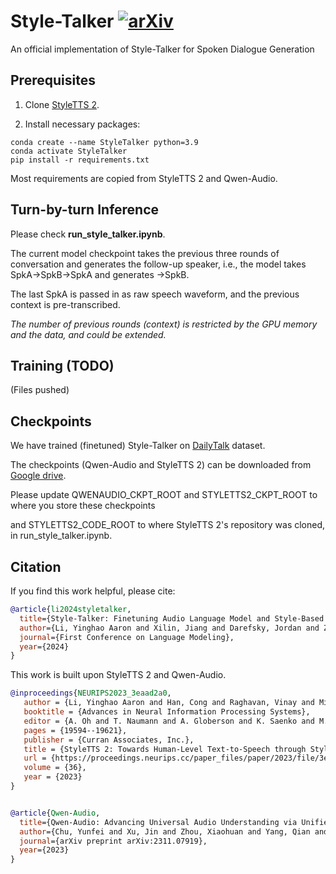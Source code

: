 # Style-Talker [![arXiv](https://img.shields.io/badge/arXiv-2408.11849-<COLOR>.svg)](https://arxiv.org/abs/2408.11849)
An official implementation of Style-Talker for Spoken Dialogue Generation

## Prerequisites

1. Clone [StyleTTS 2](https://github.com/yl4579/StyleTTS2).

2. Install necessary packages:

```
conda create --name StyleTalker python=3.9
conda activate StyleTalker
pip install -r requirements.txt
```

Most requirements are copied from StyleTTS 2 and Qwen-Audio.

## Turn-by-turn Inference 

Please check **run_style_talker.ipynb**.

The current model checkpoint takes the previous three rounds of conversation and generates the follow-up speaker, i.e., the model takes SpkA->SpkB->SpkA and generates ->SpkB.

The last SpkA is passed in as raw speech waveform, and the previous context is pre-transcribed.

*The number of previous rounds (context) is restricted by the GPU memory and the data, and could be extended.*

## Training (TODO)

(Files pushed)

## Checkpoints

We have trained (finetuned) Style-Talker on [DailyTalk](https://arxiv.org/abs/2207.01063) dataset.

The checkpoints (Qwen-Audio and StyleTTS 2) can be downloaded from [Google drive](https://drive.google.com/drive/folders/1SBYqzyPdYhdw2YnEBsVtQzBnNRAYHkML?usp=sharing).

Please update QWENAUDIO_CKPT_ROOT and STYLETTS2_CKPT_ROOT to where you store these checkpoints 

and STYLETTS2_CODE_ROOT to where StyleTTS 2's repository was cloned, in run_style_talker.ipynb.


## Citation

If you find this work helpful, please cite:

```bibtex
@article{li2024styletalker,
  title={Style-Talker: Finetuning Audio Language Model and Style-Based Text-to-Speech Model for Fast Spoken Dialogue Generation},
  author={Li, Yinghao Aaron and Xilin, Jiang and Darefsky, Jordan and Zhu, Ge and Mesgarani, Nima},
  journal={First Conference on Language Modeling},
  year={2024}
}
```

This work is built upon StyleTTS 2 and Qwen-Audio.

```bibtex
@inproceedings{NEURIPS2023_3eaad2a0,
   author = {Li, Yinghao Aaron and Han, Cong and Raghavan, Vinay and Mischler, Gavin and Mesgarani, Nima},
   booktitle = {Advances in Neural Information Processing Systems},
   editor = {A. Oh and T. Naumann and A. Globerson and K. Saenko and M. Hardt and S. Levine},
   pages = {19594--19621},
   publisher = {Curran Associates, Inc.},
   title = {StyleTTS 2: Towards Human-Level Text-to-Speech through Style Diffusion and Adversarial Training with Large Speech Language Models},
   url = {https://proceedings.neurips.cc/paper_files/paper/2023/file/3eaad2a0b62b5ed7a2e66c2188bb1449-Paper-Conference.pdf},
   volume = {36},
   year = {2023}
}


@article{Qwen-Audio,
  title={Qwen-Audio: Advancing Universal Audio Understanding via Unified Large-Scale Audio-Language Models},
  author={Chu, Yunfei and Xu, Jin and Zhou, Xiaohuan and Yang, Qian and Zhang, Shiliang and Yan, Zhijie  and Zhou, Chang and Zhou, Jingren},
  journal={arXiv preprint arXiv:2311.07919},
  year={2023}
}

```

